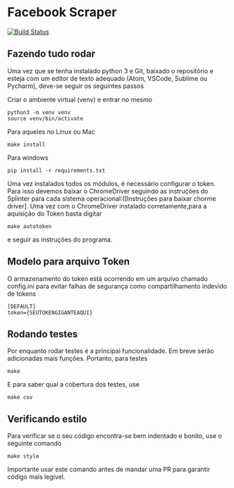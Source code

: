 # Facebook Scraper

[![Build Status](https://travis-ci.org/unb-cic-esw/facebook-page-post-scraper.svg?branch=master)](https://travis-ci.org/unb-cic-esw/facebook-page-post-scraper)

## Fazendo tudo rodar

Uma vez que se tenha instalado python 3 e Git, baixado o repositório e
esteja com um editor de texto adequado (Atom, VSCode, Sublime ou Pycharm), deve-se
seguir os seguintes passos

Criar o ambiente virtual (venv) e entrar no mesmo
```
python3 -m venv venv
source venv/bin/activate
```

Para aqueles no Linux ou Mac
```
make install
```

Para windows
```
pip install -r requirements.txt
```

Uma vez instalados todos os módulos, é necessário configurar o token.
Para isso devemos baixar o ChromeDriver seguindo as instruções do Splinter para cada sistema operacional:([Instruções para baixar chorme driver].
Uma vez com o ChromeDriver instalado corretamente,para a aquisição do Token basta digitar
```
make autotoken
```
e seguir as instruções do programa.


## Modelo para arquivo Token

O armazenamento do token está ocorrendo em um arquivo chamado config.ini para
evitar falhas de segurança como compartilhamento indevido de tokens

```
[DEFAULT]
token={SEUTOKENGIGANTEAQUI}
```

## Rodando testes

Por enquanto rodar testes é a principal funcionalidade. Em breve serão adicionadas mais funções. Portanto, para testes

```
make
```
E para saber qual a cobertura dos testes, use
```
make cov
```

## Verificando estilo

Para verificar se o seu código encontra-se bem indentado e bonito, use o seguinte comando

```
make style
```
Importante usar este comando antes de mandar uma PR para garantir código mais legível.
